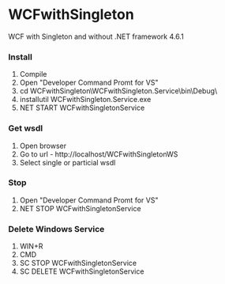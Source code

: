 # WCFwithSingleton
WCF with Singleton and without
.NET framework 4.6.1
### Install
1) Compile
2) Open "Developer Command Promt for VS"
3) cd WCFwithSingleton\WCFwithSingleton.Service\bin\Debug\
4) installutil WCFwithSingleton.Service.exe
5) NET START WCFwithSingletonService
### Get wsdl
1) Open browser
2) Go to url - http://localhost/WCFwithSingletonWS
3) Select single or particial wsdl
### Stop
1) Open "Developer Command Promt for VS"
2) NET STOP WCFwithSingletonService
### Delete Windows Service
1) WIN+R
2) CMD
3) SC STOP WCFwithSingletonService
4) SC DELETE WCFwithSingletonService
